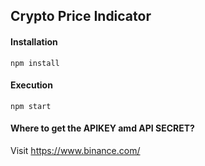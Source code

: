 ## Crypto Price Indicator

#### Installation

`npm install`

#### Execution

`npm start`

#### Where to get the APIKEY amd API SECRET?

Visit https://www.binance.com/
